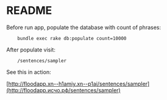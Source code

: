 README
======

Before run app, populate the database with count of phrases:

```
    bundle exec rake db:populate count=10000
```

After populate visit:

```
    /sentences/sampler
```

See this in action:

[http://floodapp.xn--h1amiy.xn--p1ai/sentences/sampler](http://floodapp.исчо.рф/sentences/sampler)